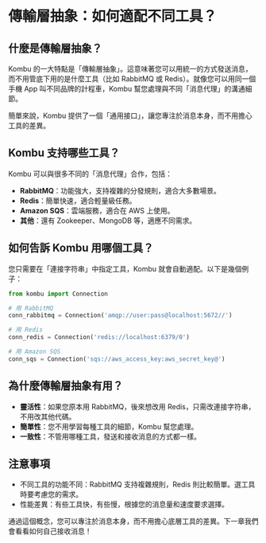 # 傳輸層抽象：如何適配不同工具？

## 什麼是傳輸層抽象？

Kombu 的一大特點是「傳輸層抽象」。這意味著您可以用統一的方式發送消息，而不用管底下用的是什麼工具（比如 RabbitMQ 或 Redis）。就像您可以用同一個手機 App 叫不同品牌的計程車，Kombu 幫您處理與不同「消息代理」的溝通細節。

簡單來說，Kombu 提供了一個「通用接口」，讓您專注於消息本身，而不用擔心工具的差異。

## Kombu 支持哪些工具？

Kombu 可以與很多不同的「消息代理」合作，包括：

- **RabbitMQ**：功能強大，支持複雜的分發規則，適合大多數場景。
- **Redis**：簡單快速，適合輕量級任務。
- **Amazon SQS**：雲端服務，適合在 AWS 上使用。
- **其他**：還有 Zookeeper、MongoDB 等，適應不同需求。

## 如何告訴 Kombu 用哪個工具？

您只需要在「連接字符串」中指定工具，Kombu 就會自動適配。以下是幾個例子：

```python
from kombu import Connection

# 用 RabbitMQ
conn_rabbitmq = Connection('amqp://user:pass@localhost:5672//')

# 用 Redis
conn_redis = Connection('redis://localhost:6379/0')

# 用 Amazon SQS
conn_sqs = Connection('sqs://aws_access_key:aws_secret_key@')
```

## 為什麼傳輸層抽象有用？

- **靈活性**：如果您原本用 RabbitMQ，後來想改用 Redis，只需改連接字符串，不用改其他代碼。
- **簡單性**：您不用學習每種工具的細節，Kombu 幫您處理。
- **一致性**：不管用哪種工具，發送和接收消息的方式都一樣。

## 注意事項

- 不同工具的功能不同：RabbitMQ 支持複雜規則，Redis 則比較簡單。選工具時要考慮您的需求。
- 性能差異：有些工具快，有些慢，根據您的消息量和速度要求選擇。

通過這個概念，您可以專注於消息本身，而不用擔心底層工具的差異。下一章我們會看看如何自己接收消息！
